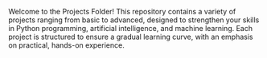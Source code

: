 Welcome to the Projects Folder! This repository contains a variety of projects ranging from basic to advanced, designed to strengthen your skills in Python programming, artificial intelligence, and machine learning. Each project is structured to ensure a gradual learning curve, with an emphasis on practical, hands-on experience.
